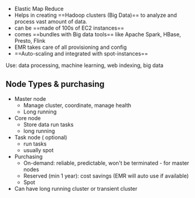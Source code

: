 - Elastic Map Reduce 
- Helps in creating ==Hadoop clusters (Big Data)== to analyze and process vast amount of data.
- can be ==made of 100s of EC2 instances== 
- comes ==bundles with Big data tools== like Apache Spark, HBase, Presto, Flink 
- EMR takes care of all provisioning and config
- ==Auto-scaling and integrated with spot-instances==

Use: data processing, machine learning, web indexing, big data

## Node Types & purchasing 
- Master node 
	- Manage cluster, coordinate, manage health 
	- Long running 
- Core node
	- Store data run tasks 
	- long running 
- Task node ( optional)
	- run tasks
	- usually spot
- Purchasing 
	- On-demand: reliable, predictable, won't be terminated - for master nodes 
	- Reserved (min 1 year): cost savings (EMR will auto use if available)
	- Spot 
- Can have long running cluster or transient cluster
